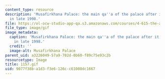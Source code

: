 ```yaml
---
content_type: resource
description: 'Musafirkhana Palace: the main qa''a of the palace after it burned down
  in late 1998.'
file: https://ol-ocw-studio-app-qa.s3.amazonaws.com/courses/4-615-the-architecture-of-cairo-spring-2002/9077f38ba1d3f3e6126cc61008dc1667_1157.gif
file_type: image/gif
image_metadata:
  caption: 'Musafirkhana Palace: the main qa''a of the palace after it burned down
    in late 1998.'
  credit: ''
  image-alt: Musafirkhana Palace
parent_uid: a3226049-57a9-702d-0b60-f89c75e93c2b
resourcetype: Image
title: 1157.gif
uid: 9077f38b-a1d3-f3e6-126c-c61008dc1667
---
```

